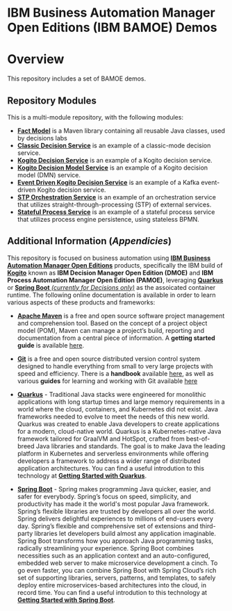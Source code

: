 # IBM Business Automation Manager Open Editions (IBM BAMOE) Demos

# Overview
This repository includes a set of BAMOE demos.

## Repository Modules
This is a multi-module repository, with the following modules:

- [**Fact Model**](./fact-model) is a Maven library containing all reusable Java classes, used by decisions labs
- [**Classic Decision Service**](./classic-decision-service) is an example of a classic-mode decision service.
- [**Kogito Decision Service**](./decision-service) is an example of a Kogito decision service.
- [**Kogito Decision Model Service**](./decision-model-service) is an example of a Kogito decision model (DMN) service.
- [**Event Driven Kogito Decision Service**](./event-driven-decision-service) is an example of a Kafka event-driven Kogito decision service.
- [**STP Orchestration Service**](./stp-service) is an example of an orchestration service that utilizes straight-through-processing (STP) of external services.
- [**Stateful Process Service**](./process-service) is an example of a stateful process service that utilizes process engine persistence, using stateless BPMN.

## Additional Information (*Appendicies*)
This repository is focused on business automation using [**IBM Business Automation Manager Open Editions**](https://www.ibm.com/docs/en/ibamoe/9.2.x) products, specifically the IBM build of [**Kogito**](https://kogito.kie.org/) known as **IBM Decision Manager Open Edition (DMOE)** and **IBM Process Automation Manager Open Edition (PAMOE)**, leveraging [**Quarkus**](https://quarkus.io/) or [**Spring Boot** _(currently for Decisions only)_](https://spring.io/) as the assoicated container runtime.  The following online documentation is available in order to learn various aspects of these products and frameworks:

- [**Apache Maven**](https://maven.apache.org/) is a free and open source software project management and comprehension tool. Based on  the concept of a project object model (POM), Maven can manage a project’s build, reporting and documentation from a central piece of  information. A **getting started guide** is available [here](http://maven.apache.org/guides/getting-started/).

- [**Git**](https://git-scm.com//) is a free and open source distributed version control system designed to handle everything from small to very large projects with speed and efficiency. There is a **handbook** available [here](https://guides.github.com/introduction/git-handbook/), as well as various **guides** for learning and working with Git available [here](https://guides.github.com/)

- [**Quarkus**](https://quarkus.io/) - Traditional Java stacks were engineered for monolithic applications with long startup times and large memory requirements in a world where the cloud, containers, and Kubernetes did not exist. Java frameworks needed to evolve to meet the needs of this new world.  Quarkus was created to enable Java developers to create applications for a modern, cloud-native world. Quarkus is a Kubernetes-native Java framework tailored for GraalVM and HotSpot, crafted from best-of-breed Java libraries and standards. The goal is to make Java the leading platform in Kubernetes and serverless environments while offering developers a framework to address a wider range of distributed application architectures.  You can find a useful introdution to this technology at [**Getting Started with Quarkus**](https://quarkus.io/get-started/).

- [**Spring Boot**](https://spring.io/) - Spring makes programming Java quicker, easier, and safer for everybody. Spring’s focus on speed, simplicity, and productivity has made it the world's most popular Java framework.  Spring’s flexible libraries are trusted by developers all over the world. Spring delivers delightful experiences to millions of end-users every day.  Spring’s flexible and comprehensive set of extensions and third-party libraries let developers build almost any application imaginable.  Spring Boot transforms how you approach Java programming tasks, radically streamlining your experience. Spring Boot combines necessities such as an application context and an auto-configured, embedded web server to make microservice development a cinch. To go even faster, you can combine Spring Boot with Spring Cloud’s rich set of supporting libraries, servers, patterns, and templates, to safely deploy entire microservices-based architectures into the cloud, in record time.  You can find a useful introdution to this technology at [**Getting Started with Spring Boot**](https://spring.io/quickstart).
